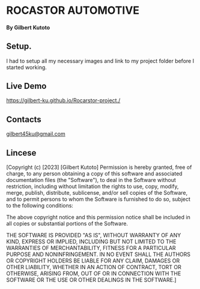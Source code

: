 # ROCASTOR AUTOMOTIVE

#### By Gilbert Kutoto

## Setup.
I had to setup all my necessary images and link to my project folder before I started working.

## Live Demo
https://gilbert-ku.github.io/Rocarstor-project./

## Contacts
gilbert45ku@gmail.com

## Lincese
[Copyright (c) [2023] [Gilbert Kutoto]
Permission is hereby granted, free of charge, to any person obtaining a copy
of this software and associated documentation files (the "Software"), to deal
in the Software without restriction, including without limitation the rights
to use, copy, modify, merge, publish, distribute, sublicense, and/or sell
copies of the Software, and to permit persons to whom the Software is
furnished to do so, subject to the following conditions:

The above copyright notice and this permission notice shall be included in all
copies or substantial portions of the Software.

THE SOFTWARE IS PROVIDED "AS IS", WITHOUT WARRANTY OF ANY KIND, EXPRESS OR
IMPLIED, INCLUDING BUT NOT LIMITED TO THE WARRANTIES OF MERCHANTABILITY,
FITNESS FOR A PARTICULAR PURPOSE AND NONINFRINGEMENT. IN NO EVENT SHALL THE
AUTHORS OR COPYRIGHT HOLDERS BE LIABLE FOR ANY CLAIM, DAMAGES OR OTHER
LIABILITY, WHETHER IN AN ACTION OF CONTRACT, TORT OR OTHERWISE, ARISING FROM,
OUT OF OR IN CONNECTION WITH THE SOFTWARE OR THE USE OR OTHER DEALINGS IN THE
SOFTWARE.]